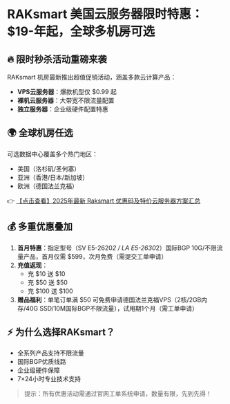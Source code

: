 # RAKsmart 美国云服务器限时特惠：$19-年起，全球多机房可选

## 🔥 限时秒杀活动重磅来袭

RAKsmart 机房最新推出超值促销活动，涵盖多款云计算产品：

- **VPS云服务器**：爆款机型仅 $0.99 起
- **裸机云服务器**：大带宽不限流量配置
- **独立服务器**：企业级硬件配置特惠

## 🌍 全球机房任选

可选数据中心覆盖多个热门地区：
- 美国（洛杉矶/圣何塞）
- 亚洲（香港/日本/新加坡）
- 欧洲（德国法兰克福）

👉 [【点击查看】2025年最新 Raksmart 优惠码及特价云服务器方案汇总](https://bit.ly/raksmart)

## 💰 多重优惠叠加

1. **首月特惠**：指定型号（SV E5-2620*2 / LA E5-2630*2）国际BGP 10G/不限流量产品，首月仅需 $599，次月免费（需提交工单申请）
2. **充值返现**：
   - 充 $10 送 $10
   - 充 $50 送 $50 
   - 充 $100 送 $100
3. **赠品福利**：单笔订单满 $50 可免费申请德国法兰克福VPS（2核/2GB内存/40G SSD/10M国际BGP不限流量），试用期1个月（需工单申请）

## ⚡ 为什么选择RAKsmart？

- 全系列产品支持不限流量
- 国际BGP优质线路
- 企业级硬件保障
- 7×24小时专业技术支持

> 提示：所有优惠活动需通过官网工单系统申请，数量有限，先到先得！